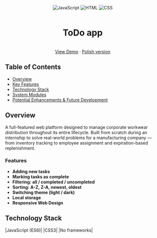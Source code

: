 <div align="center">
  <img alt="JavaScript" src="https://img.shields.io/badge/JavaScript-F7DF1E.svg?style=for-the-badge&logo=JavaScript&logoColor=black">
  <img alt="HTML" src="https://img.shields.io/badge/HTML5-E34F26.svg?style=for-the-badge&logo=HTML5&logoColor=white">
  <img alt="CSS" src="https://img.shields.io/badge/CSS3-1572B6.svg?style=for-the-badge&logo=CSS3&logoColor=white">
</div>

<br />
<div align="center">
  <h1 align="center">ToDo app</h3>
  <p align="center">
    <br />
    <a href="">View Demo</a>
    &middot;
    <a href="">Polish version</a>
  </p>
</div>

## Table of Contents
- [Overview](#overview)
- [Key Features](#key-features)
- [Technology Stack](#technology-stack)
- [System Modules](#system-modules)
- [Potential Enhancements & Future Development](#potential-enhancements--future-development)


##  Overview

A full-featured web platform designed to manage corporate workwear distribution throughout its entire lifecycle. Built from scratch during an internship to solve real-world problems for a manufacturing company — from inventory tracking to employee assignment and expiration-based replenishment.

### Features

- **Adding new tasks** 
- **Marking tasks as complete** 
- **Filtering: all / completed / uncompleted** 
- **Sorting: A-Z, Z-A, newest, oldest** 
- **Switching theme (light / dark)**
- **Local storage**
- **Responsive Web Design** 

##  Technology Stack

|JavaScript (ES6)|
|CSS3|
|No frameworks|
